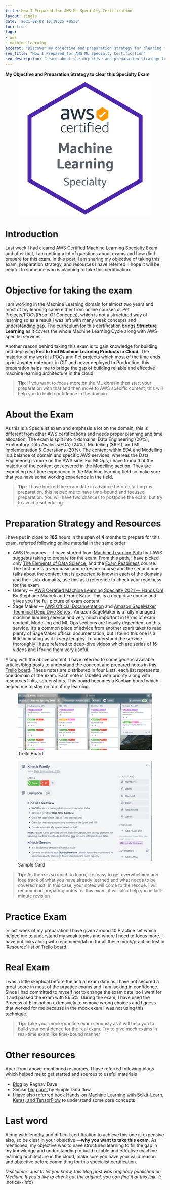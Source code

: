 ```yaml
---
title: How I Prepared for AWS ML Specialty Certification
layout: single
date: '2021-08-02 10:19:25 +0530'
toc: true
tags:
- aws
- machine learning
excerpt: "Discover my objective and preparation strategy for clearing the AWS Certified Machine Learning Specialty Exam. Learn about the structure of the exam, its domains, and the importance of real-time experience in the machine learning field. Find out the online resources and courses I referred to during my preparation, including AWS resources, Udemy courses, SageMaker documentation, and additional articles. Explore the practice exams I took and how they helped me identify my weak areas. Gain insights into the tips and techniques I used during the real exam to pass with a high score. Get advice on preparing notes and staying organized throughout the learning process" 
seo_title: "How I Prepared for AWS ML Specialty Certification"
seo_description: "Learn about the objective and preparation strategy for clearing the AWS Certified Machine Learning Specialty Exam. Explore the structure of the exam, its domains, and the importance of real-time experience. Discover the online resources, courses, and practice exams used for preparation. Gain insights into tips and techniques for the real exam. Get advice on preparing notes and staying organized throughout the learning process. Achieve success in the AWS Certified Machine Learning Specialty Exam with this comprehensive guide"
---
```


**My Objective and Preparation Strategy to clear this Specialty Exam**

<figure>
	<a><img src="/assets/images/aws-certified-machine-learning-specialty.png"></a>
</figure>

# Introduction
Last week I had cleared AWS Certified Machine Learning Specialty Exam and after that, I am getting a lot of questions about exams and how did I prepare for this exam. In this post, I am sharing my objective of taking this exam, preparation strategy, and resources I have referred. I hope it will be helpful to someone who is planning to take this certification.

# Objective for taking the exam
I am working in the Machine Learning domain for almost two years and most of my learning came either from online courses or Pet Projects/POCs(Proof Of Concepts), which is not a structured way of learning so as a result I was left with many weak concepts and understanding gap. The curriculum for this certification brings **Structure Learning** as it covers the whole Machine Learning Cycle along with AWS-specific services.

Another reason behind taking this exam is to gain knowledge for building and deploying **End to End Machine Learning Products in Cloud.** The majority of my work is POCs and Pet projects which most of the time ends up in Juypter notebook in GIT and never deployed to Production, this preparation helps me to bridge the gap of building reliable and effective machine learning architecture in the cloud.

>**Tip**: If you want to focus more on the ML domain then start your preparation with that and then move to AWS specific content, this will help you to build confidence in the domain

# About the Exam
As this is a Specialist exam and emphasis a lot on the domain, this is different from other AWS certifications and needs proper planning and time allocation. The exam is split into 4 domains: Data Engineering (20%), Exploratory Data Analysis(EDA) (24%), Modelling (36%), and ML Implementation & Operations (20%). The content within EDA and Modelling is a balance of domain and specific AWS services, whereas the Data Engineering is more on the AWS side. For MLOps, I have found that the majority of the content got covered in the Modelling section. They are expecting real-time experience in the Machine learning field so make sure that you have some working experience in the field.

>**Tip** : I have booked the exam date in advance before starting my preparation, this helped me to have time-bound and focused preparation. You will have two chances to postpone the exam, but try to avoid rescheduling

# Preparation Strategy and Resources
I have put in close to **185** hours in the span of **4** months to prepare for this exam, referred following online material in the same order

* AWS Resources — I have started from [Machine Learning Path](https://aws.amazon.com/training/learning-paths/machine-learning/data-scientist/) that AWS suggests taking to prepare for the exam. From this path, I have picked only [The Elements of Data Science](https://www.aws.training/Details/eLearning?id=26598), and the [Exam Readiness](https://www.aws.training/Details/eLearning?id=42183) course. The first one is a very basic and refresher course and the second one talks about the content that is expected to know in each of the domains and their sub-domains, use this as a reference to check your readiness for the exam
* Udemy — [AWS Certified Machine Learning Specialty 2021 — Hands On!](https://www.udemy.com/course/aws-machine-learning/) By Stephane Maarek and Frank Kane. This is a deep dive course and gives you the full picture of exam content
* Sage Maker — [AWS Official Documentation](https://docs.aws.amazon.com/sagemaker/latest/dg/whatis.html) and [Amazon SageMaker Technical Deep Dive Series](https://www.youtube.com/watch?v=uQc8Itd4UTs&list=PLhr1KZpdzukcOr_6j_zmSrvYnLUtgqsZz) . Amazon SageMaker is a fully managed machine learning service and very much important in terms of exam content, Modelling and ML Ops sections are heavily dependent on this service. It’s a common piece of advice from another exam taker to read plenty of SageMaker official documentation, but I found this one is a little intimating as it is very lengthy. To understand the service thoroughly I have referred to deep-dive videos which are series of 16 videos and I found them very useful.

Along with the above content, I have referred to some generic available articles/blog posts to understand the concept and prepared notes in this [Trello board](https://trello.com/b/Sx6lJzy8). These notes are distributed in four Lists, each list represents one domain of the exam. Each note is labelled with priority along with resources links, screenshots. This board becomes a Kanban board which helped me to stay on top of my learning.

<figure>
	<a><img src="/assets/images/trello_board-snapshot.png"></a>
	<figcaption>Trello Board</figcaption>
</figure>

<figure>
	<a><img src="/assets/images/trello_sample_card.png"></a>
	<figcaption>Sample Card</figcaption>
</figure>

>**Tip**: As there is so much to learn, it is easy to get overwhelmed and lose track of what you have already learned and what needs to be covered next. In this case, your notes will come to the rescue. I will recommend preparing notes for this exam, it will also help you in last-minute revision

# Practice Exam
In last week of my preparation I have given around 10 Practice set which helped me to understand my weak topics and where I need to focus more. I have put links along with recommendation for all these mock/practice test in ‘Resource’ list of [Trello board](https://trello.com/b/Sx6lJzy8) .

# Real Exam
I was a little skeptical before the actual exam date as I have not secured a great score in most of the practice exams and I am lacking in confidence. Since I had committed to myself not to change the exam date, so I went for it and passed the exam with 86.5%. During the exam, I have used the Process of Elimination extensively to remove wrong choices and I guess that worked for me because in the mock exam I was not using this technique.

>**Tip**: Take your mock/practice exam seriously as it will help you to build your confidence for the real exam. Try to give mock exams in real-time exam like time-bound manner

# Other resources
Apart from above-mentioned resources, I have referred following blogs which helped me to get started and sources to useful materials

* [Blog](https://towardsdatascience.com/how-i-prepared-for-the-aws-machine-learning-speciality-certification-10834924d192) by Raghav Dave
* Similar [blog post](https://simpledataflow.com/machine-learning-specialty-exam/) by Simple Data flow
* I have also referred book [Hands-on Machine Learning with Scikit-Learn, Keras, and TensorFlow](https://www.amazon.co.uk/Hands-Machine-Learning-Scikit-Learn-TensorFlow/dp/1492032646) to understand some core concepts

# Last word
Along with lengthy and difficult certification to achieve this one is expensive also, so be clear in your objective —**why you want to take this exam**. As mentioned, my objective was to have structured learning to fill the gap in my knowledge and understanding to build reliable and effective machine learning architecture in the cloud, make sure you have your valid reason and objective before committing for this specialist certification.

 *Disclaimer: Just to let you know, this blog post was originally published on Medium. If you'd like to check out the original, you can find it at this [link](https://towardsaws.com/how-i-prepared-for-aws-ml-specialty-certification-c05b97c4fd5).*
 {: .notice--info}


